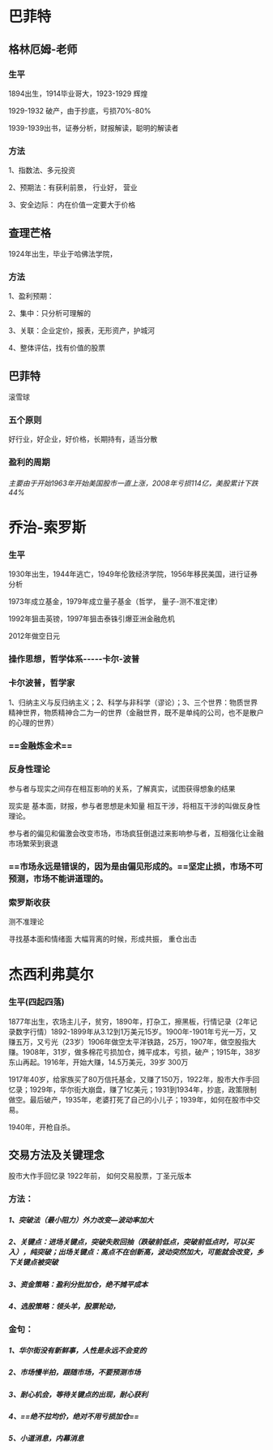 # 巴菲特

## 格林厄姆-老师

### 生平

1894出生，1914毕业哥大，1923-1929 辉煌

1929-1932 破产，由于抄底，亏损70%-80%

1939-1939出书，证券分析，财报解读，聪明的解读者

### 方法

1、指数法、多元投资

2、预期法：有获利前景， 行业好， 营业

3、安全边际： 内在价值一定要大于价格

## 查理芒格

1924年出生，毕业于哈佛法学院，

### 方法

1、盈利预期：

2、集中：只分析可理解的

3、关联：企业定价，报表，无形资产，护城河

4、整体评估，找有价值的股票



## 巴菲特

滚雪球

### 五个原则

好行业，好企业，好价格，长期持有，适当分散

### 盈利的周期

###### 主要由于开始1963年开始美国股市一直上涨，2008年亏损114亿，美股累计下跌44%





# 乔治-索罗斯

### 生平

1930年出生，1944年逃亡，1949年伦敦经济学院，1956年移民美国，进行证券分析

1973年成立基金，1979年成立量子基金（哲学， 量子-测不准定律）

1992年狙击英镑，1997年狙击泰铢引爆亚洲金融危机

2012年做空日元

### 操作思想，哲学体系-----卡尔-波普

### 卡尔波普，哲学家

1、归纳主义与反归纳主义；2、科学与非科学（谬论）；3、三个世界：物质世界精神世界，物质精神合二为一的世界（金融世界，既不是单纯的公司，也不是散户的心理的世界）

### ==金融炼金术==

### 反身性理论

参与者与现实之间存在相互影响的关系，了解真实，试图获得想象的结果

现实是 基本面，财报，参与者思想是未知量   相互干涉，将相互干涉的叫做反身性理论。

参与者的偏见和偏激会改变市场，市场疯狂倒退过来影响参与者，互相强化让金融市场繁荣到衰退

### ==市场永远是错误的，因为是由偏见形成的。==坚定止损，市场不可预测，市场不能讲道理的。



### 索罗斯收获

测不准理论

寻找基本面和情绪面 大幅背离的时候，形成共振， 重仓出击





# 杰西利弗莫尔

### 生平(四起四落)

1877年出生，农场主儿子，贫穷，1890年，打杂工，擦黑板，行情记录（2年记录数字行情）1892-1899年从3.12到1万美元15岁。1900年-1901年亏光一万，又赚五万，又亏光（23岁）1906年做空太平洋铁路，25万，1907年，做空股指大赚。1908年，31岁，做多棉花亏损加仓，摊平成本，亏损，破产；1915年，38岁东山再起。1916年，开始大赚，14.5万美元，39岁 300万

1917年40岁，给家族买了80万信托基金，又赚了150万，1922年，股市大作手回忆录；1929年，华尔街大崩盘，赚了1亿美元；1931到1934年，抄底，政策限制做空。最后破产，1935年，老婆打死了自己的小儿子；1939年，如何在股市中交易。

1940年，开枪自杀。

## 交易方法及关键理念

股市大作手回忆录 1922年前，  如何交易股票，丁圣元版本

### 方法：

##### 1、突破法（最小阻力）外力改变—波动率加大

##### 2、关键点：进场关键点，突破失败回抽（跌破前低点，突破前低点时，可以买入），纯突破；出场关键点：高点不在创新高，波动突然加大，可能就会改变，乡下关键点被突破

##### 3、资金策略：盈利分批加仓，绝不摊平成本

##### 4、选股策略：领头羊，股票轮动，

### 金句：

##### 1、华尔街没有新鲜事，人性是永远不会变的

##### 2、市场慢半拍，跟随市场，不要预测市场

##### 3、耐心机会，等待关键点的出现，耐心获利

##### 4、==绝不拉均价，绝对不用亏损加仓==

##### 5、小道消息，内幕消息